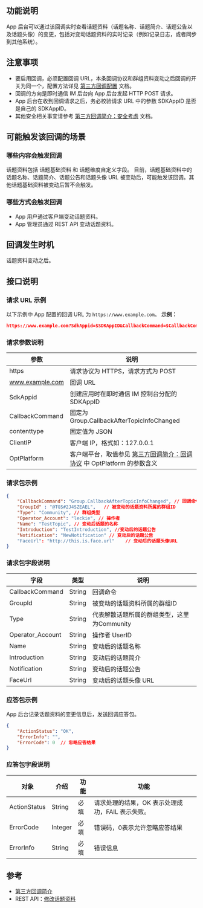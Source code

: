 ## 功能说明
App 后台可以通过该回调实时查看话题资料（话题名称、话题简介、话题公告以及话题头像）的变更，包括对变动话题资料的实时记录（例如记录日志，或者同步到其他系统）。

## 注意事项

- 要启用回调，必须配置回调 URL，本条回调协议和群组资料变动之后回调的开关为同一个，配置方法详见 [第三方回调配置](https://cloud.tencent.com/document/product/269/32431) 文档。
- 回调的方向是即时通信 IM 后台向 App 后台发起 HTTP POST 请求。
- App 后台在收到回调请求之后，务必校验请求 URL 中的参数 SDKAppID 是否是自己的 SDKAppID。
- 其他安全相关事宜请参考 [第三方回调简介：安全考虑](https://cloud.tencent.com/document/product/269/1522#.E5.AE.89.E5.85.A8.E8.80.83.E8.99.91) 文档。

## 可能触发该回调的场景

### 哪些内容会触发回调

话题资料包括 话题基础资料 和 话题维度自定义字段。
目前，话题基础资料中的话题名称、话题简介、话题公告和话题头像 URL 被变动后，可能触发该回调。其他话题基础资料被变动后暂不会触发。

### 哪些方式会触发回调

- App 用户通过客户端变动话题资料。
- App 管理员通过 REST API 变动话题资料。

## 回调发生时机

话题资料变动之后。

## 接口说明

### 请求 URL 示例

以下示例中 App 配置的回调 URL 为 `https://www.example.com`。
**示例：**

```json
https://www.example.com?SdkAppid=$SDKAppID&CallbackCommand=$CallbackCommand&contenttype=json&ClientIP=$ClientIP&OptPlatform=$OptPlatform
```

### 请求参数说明

| 参数 | 说明 |
| --- | --- |
| https | 请求协议为 HTTPS，请求方式为 POST |
| www.example.com | 回调 URL |
| SdkAppid | 创建应用时在即时通信 IM 控制台分配的 SDKAppID |
| CallbackCommand | 固定为 Group.CallbackAfterTopicInfoChanged |
| contenttype | 固定值为 JSON |
| ClientIP | 客户端 IP，格式如：127.0.0.1 |
| OptPlatform | 客户端平台，取值参见 [第三方回调简介：回调协议](https://cloud.tencent.com/document/product/269/1522#.E5.9B.9E.E8.B0.83.E5.8D.8F.E8.AE.AE) 中 OptPlatform 的参数含义 |

### 请求包示例

```json
{
    "CallbackCommand": "Group.CallbackAfterTopicInfoChanged", // 回调命令
    "GroupId" : "@TGS#2J4SZEAEL",	// 被变动的话题资料所属的群组ID
    "Type": "Community", // 群组类型
    "Operator_Account": "leckie", // 操作者
    "Name":	"TestTopic", // 变动后话题的名称
    "Introduction": "TestIntroduction", //变动后的话题公告
    "Notification": "NewNotification" // 变动后的话题公告
    "FaceUrl": "http://this.is.face.url"	// 变动后的话题头像URL
}
```

### 请求包字段说明

| 字段 | 类型 | 说明 |
| --- | --- | --- |
| CallbackCommand | String | 回调命令 |
| GroupId | String | 被变动的话题资料所属的群组ID |
| Type | String | 代表解散话题所属的群组类型，这里为Community |
| Operator_Account | String | 操作者 UserID |
| Name | String | 变动后的话题名称 |
| Introduction | String | 变动后的话题简介 |
| Notification | String | 变动后的话题公告 |
| FaceUrl | String | 变动后的话题头像 URL |

### 应答包示例

App 后台记录话题资料的变更信息后，发送回调应答包。

```json
{
    "ActionStatus": "OK",
    "ErrorInfo": "",
    "ErrorCode": 0  // 忽略应答结果
}
```

### 应答包字段说明

| 对象 | 介绍 | 功能 | 功能 |
| --- | --- | --- | --- |
| ActionStatus | String | 必填 | 请求处理的结果，OK 表示处理成功，FAIL 表示失败。 |
| ErrorCode | Integer | 必填 | 错误码，0表示允许忽略应答结果 |
| ErrorInfo | String | 必填 | 错误信息 |

## 参考

- [第三方回调简介](https://cloud.tencent.com/document/product/269/1522)
- REST API：[修改话题资料](https://cloud.tencent.com/document/product/269/78205)

